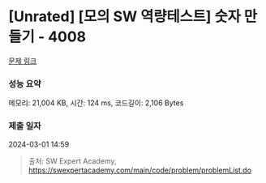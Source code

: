 # [Unrated] [모의 SW 역량테스트] 숫자 만들기 - 4008 

[문제 링크](https://swexpertacademy.com/main/code/problem/problemDetail.do?contestProbId=AWIeRZV6kBUDFAVH) 

### 성능 요약

메모리: 21,004 KB, 시간: 124 ms, 코드길이: 2,106 Bytes

### 제출 일자

2024-03-01 14:59



> 출처: SW Expert Academy, https://swexpertacademy.com/main/code/problem/problemList.do